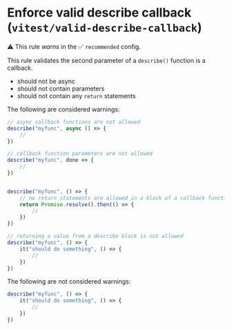 # Enforce valid describe callback (`vitest/valid-describe-callback`)

⚠️ This rule _warns_ in the ✅ `recommended` config.

<!-- end auto-generated rule header -->


This rule validates the second parameter of a `describe()` function is a callback. 

- should not be async 
- should not contain parameters 
- should not contain  any `return` statements

The following are considered warnings:

```js
// async callback functions are not allowed
describe("myfunc", async () => {
	// 
})

// callback function parameters are not allowed
describe("myfunc", done => {
	// 
})


describe("myfunc", () => {
	// no return statements are allowed in a block of a callback function
	return Promise.resolve().then(() => {
		// 
	})
})

// returning a value from a describe block is not allowed 
describe("myfunc", () => {
	it("should do something", () => {
		// 
	})
})
```

The following are not considered warnings:

```js
describe("myfunc", () => {
	it("should do something", () => {
		// 
	})
})
```